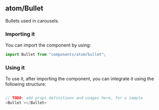 ## atom/Bullet

Bullets used in carousels.

### Importing it

You can import the component by using:

```js
import Bullet from "components/atom/bullet";
```

### Using it

To use it, after importing the component, you can integrate it using the following structure:

```js

// TODO: add props definitions and usages here, for a sample
<Bullet ></Bullet>

```